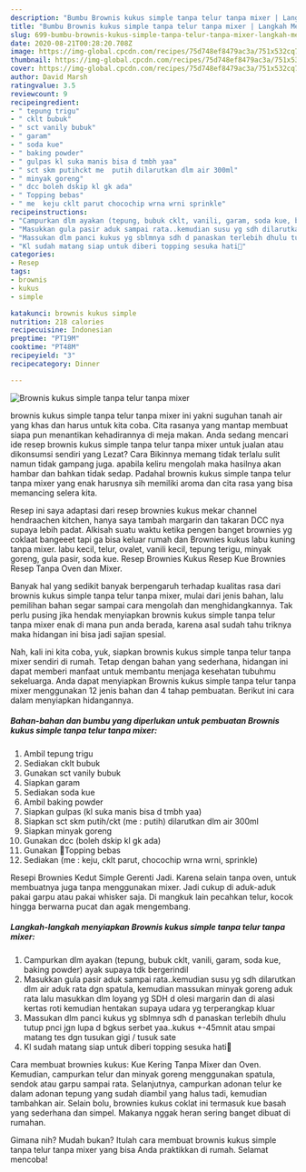 ```yaml
---
description: "Bumbu Brownis kukus simple tanpa telur tanpa mixer | Langkah Membuat Brownis kukus simple tanpa telur tanpa mixer Yang Lezat Sekali"
title: "Bumbu Brownis kukus simple tanpa telur tanpa mixer | Langkah Membuat Brownis kukus simple tanpa telur tanpa mixer Yang Lezat Sekali"
slug: 699-bumbu-brownis-kukus-simple-tanpa-telur-tanpa-mixer-langkah-membuat-brownis-kukus-simple-tanpa-telur-tanpa-mixer-yang-lezat-sekali
date: 2020-08-21T00:28:20.708Z
image: https://img-global.cpcdn.com/recipes/75d748ef8479ac3a/751x532cq70/brownis-kukus-simple-tanpa-telur-tanpa-mixer-foto-resep-utama.jpg
thumbnail: https://img-global.cpcdn.com/recipes/75d748ef8479ac3a/751x532cq70/brownis-kukus-simple-tanpa-telur-tanpa-mixer-foto-resep-utama.jpg
cover: https://img-global.cpcdn.com/recipes/75d748ef8479ac3a/751x532cq70/brownis-kukus-simple-tanpa-telur-tanpa-mixer-foto-resep-utama.jpg
author: David Marsh
ratingvalue: 3.5
reviewcount: 9
recipeingredient:
- " tepung trigu"
- " cklt bubuk"
- " sct vanily bubuk"
- " garam"
- " soda kue"
- " baking powder"
- " gulpas kl suka manis bisa d tmbh yaa"
- " sct skm putihckt me  putih dilarutkan dlm air 300ml"
- " minyak goreng"
- " dcc boleh dskip kl gk ada"
- " Topping bebas"
- " me  keju cklt parut chocochip wrna wrni sprinkle"
recipeinstructions:
- "Campurkan dlm ayakan (tepung, bubuk cklt, vanili, garam, soda kue, baking powder) ayak supaya tdk bergerindil"
- "Masukkan gula pasir aduk sampai rata..kemudian susu yg sdh dilarutkan dlm air aduk rata dgn spatula, kemudian massukan minyak goreng aduk rata lalu masukkan dlm loyang yg SDH d olesi margarin dan di alasi kertas roti kemudian hentakan supaya udara yg terperangkap kluar"
- "Massukan dlm panci kukus yg sblmnya sdh d panaskan terlebih dhulu tutup pnci jgn lupa d bgkus serbet yaa..kukus +-45mnit atau smpai matang tes dgn tusukan gigi / tusuk sate"
- "Kl sudah matang siap untuk diberi topping sesuka hati🥰"
categories:
- Resep
tags:
- brownis
- kukus
- simple

katakunci: brownis kukus simple 
nutrition: 218 calories
recipecuisine: Indonesian
preptime: "PT19M"
cooktime: "PT48M"
recipeyield: "3"
recipecategory: Dinner

---
```



![Brownis kukus simple tanpa telur tanpa mixer](https://img-global.cpcdn.com/recipes/75d748ef8479ac3a/751x532cq70/brownis-kukus-simple-tanpa-telur-tanpa-mixer-foto-resep-utama.jpg)


brownis kukus simple tanpa telur tanpa mixer ini yakni suguhan tanah air yang khas dan harus untuk kita coba. Cita rasanya yang mantap membuat siapa pun menantikan kehadirannya di meja makan.
Anda sedang mencari ide resep brownis kukus simple tanpa telur tanpa mixer untuk jualan atau dikonsumsi sendiri yang Lezat? Cara Bikinnya memang tidak terlalu sulit namun tidak gampang juga. apabila keliru mengolah maka hasilnya akan hambar dan bahkan tidak sedap. Padahal brownis kukus simple tanpa telur tanpa mixer yang enak harusnya sih memiliki aroma dan cita rasa yang bisa memancing selera kita.

Resep ini saya adaptasi dari resep brownies kukus mekar channel hendraachen kitchen, hanya saya tambah margarin dan takaran DCC nya supaya lebih padat. Alkisah suatu waktu ketika pengen banget brownies yg coklaat bangeeet tapi ga bisa keluar rumah dan Brownies kukus labu kuning tanpa mixer. labu kecil, telur, ovalet, vanili kecil, tepung terigu, minyak goreng, gula pasir, soda kue. Resep Brownies Kukus Resep Kue Brownies Resep Tanpa Oven dan Mixer.

Banyak hal yang sedikit banyak berpengaruh terhadap kualitas rasa dari brownis kukus simple tanpa telur tanpa mixer, mulai dari jenis bahan, lalu pemilihan bahan segar sampai cara mengolah dan menghidangkannya. Tak perlu pusing jika hendak menyiapkan brownis kukus simple tanpa telur tanpa mixer enak di mana pun anda berada, karena asal sudah tahu triknya maka hidangan ini bisa jadi sajian spesial.


Nah, kali ini kita coba, yuk, siapkan brownis kukus simple tanpa telur tanpa mixer sendiri di rumah. Tetap dengan bahan yang sederhana, hidangan ini dapat memberi manfaat untuk membantu menjaga kesehatan tubuhmu sekeluarga. Anda dapat menyiapkan Brownis kukus simple tanpa telur tanpa mixer menggunakan 12 jenis bahan dan 4 tahap pembuatan. Berikut ini cara dalam menyiapkan hidangannya.

<!--inarticleads1-->

##### Bahan-bahan dan bumbu yang diperlukan untuk pembuatan Brownis kukus simple tanpa telur tanpa mixer:

1. Ambil  tepung trigu
1. Sediakan  cklt bubuk
1. Gunakan  sct vanily bubuk
1. Siapkan  garam
1. Sediakan  soda kue
1. Ambil  baking powder
1. Siapkan  gulpas (kl suka manis bisa d tmbh yaa)
1. Siapkan  sct skm putih/ckt (me : putih) dilarutkan dlm air 300ml
1. Siapkan  minyak goreng
1. Gunakan  dcc (boleh dskip kl gk ada)
1. Gunakan  🌹Topping bebas
1. Sediakan  (me : keju, cklt parut, chocochip wrna wrni, sprinkle)


Resepi Brownies Kedut Simple Gerenti Jadi. Karena selain tanpa oven, untuk membuatnya juga tanpa menggunakan mixer. Jadi cukup di aduk-aduk pakai garpu atau pakai whisker saja. Di mangkuk lain pecahkan telur, kocok hingga berwarna pucat dan agak mengembang. 

<!--inarticleads2-->

##### Langkah-langkah menyiapkan Brownis kukus simple tanpa telur tanpa mixer:

1. Campurkan dlm ayakan (tepung, bubuk cklt, vanili, garam, soda kue, baking powder) ayak supaya tdk bergerindil
1. Masukkan gula pasir aduk sampai rata..kemudian susu yg sdh dilarutkan dlm air aduk rata dgn spatula, kemudian massukan minyak goreng aduk rata lalu masukkan dlm loyang yg SDH d olesi margarin dan di alasi kertas roti kemudian hentakan supaya udara yg terperangkap kluar
1. Massukan dlm panci kukus yg sblmnya sdh d panaskan terlebih dhulu tutup pnci jgn lupa d bgkus serbet yaa..kukus +-45mnit atau smpai matang tes dgn tusukan gigi / tusuk sate
1. Kl sudah matang siap untuk diberi topping sesuka hati🥰


Cara membuat brownies kukus: Kue Kering Tanpa Mixer dan Oven. Kemudian, campurkan telur dan minyak goreng menggunakan spatula, sendok atau garpu sampai rata. Selanjutnya, campurkan adonan telur ke dalam adonan tepung yang sudah diambil yang halus tadi, kemudian tambahkan air. Selain bolu, brownies kukus coklat ini termasuk kue basah yang sederhana dan simpel. Makanya nggak heran sering banget dibuat di rumahan. 

Gimana nih? Mudah bukan? Itulah cara membuat brownis kukus simple tanpa telur tanpa mixer yang bisa Anda praktikkan di rumah. Selamat mencoba!
